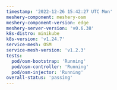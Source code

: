 ```yaml
---
timestamp: '2022-12-26 15:42:27 UTC Mon'
meshery-component: meshery-osm
meshery-component-version: edge
meshery-server-version: 'v0.6.38'
k8s-distro: minikube
k8s-version: 'v1.24.7'
service-mesh: OSM
service-mesh-version: 'v1.2.3'
tests:
  pod/osm-bootstrap: 'Running'
  pod/osm-controller: 'Running'
  pod/osm-injector: 'Running'
overall-status: 'passing'
---
```


